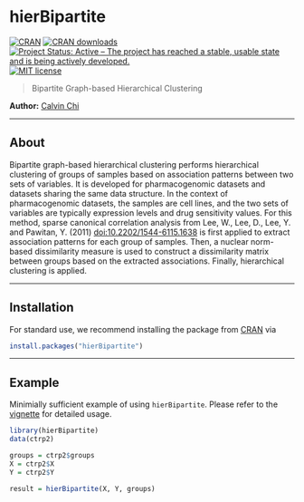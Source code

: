 
<!-- README.md is generated from README.Rmd. Please edit that file -->

# hierBipartite

[![CRAN](https://www.r-pkg.org/badges/version/hierBipartite)](https://www.r-pkg.org/pkg/hierBipartite)
[![CRAN
downloads](https://cranlogs.r-pkg.org/badges/hierBipartite)](https://CRAN.R-project.org/package=hierBipartite)
[![Project Status: Active – The project has reached a stable, usable
state and is being actively
developed.](https://www.repostatus.org/badges/latest/active.svg)](https://www.repostatus.org/#active)
[![MIT
license](http://img.shields.io/badge/license-MIT-brightgreen.svg)](https://opensource.org/licenses/MIT)

> Bipartite Graph-based Hierarchical Clustering

**Author:** [Calvin Chi](https://calvintchi.github.io/)

-----

## About

Bipartite graph-based hierarchical clustering performs hierarchical
clustering of groups of samples based on association patterns between
two sets of variables. It is developed for pharmacogenomic datasets and
datasets sharing the same data structure. In the context of
pharmacogenomic datasets, the samples are cell lines, and the two sets
of variables are typically expression levels and drug sensitivity
values. For this method, sparse canonical correlation analysis from Lee,
W., Lee, D., Lee, Y. and Pawitan, Y. (2011) <doi:10.2202/1544-6115.1638>
is first applied to extract association patterns for each group of
samples. Then, a nuclear norm-based dissimilarity measure is used to
construct a dissimilarity matrix between groups based on the extracted
associations. Finally, hierarchical clustering is applied.

-----

## Installation

For standard use, we recommend installing the package from
[CRAN](https://CRAN.R-project.org/package=hierBipartite) via

``` r
install.packages("hierBipartite")
```

-----

## Example

Minimially sufficient example of using `hierBipartite`. Please refer to
the
[vignette](https://cran.r-project.org/web/packages/hierBipartite/vignettes/hierBipartite.html)
for detailed usage.

``` r
library(hierBipartite)
data(ctrp2)

groups = ctrp2$groups
X = ctrp2$X
Y = ctrp2$Y

result = hierBipartite(X, Y, groups)
```
